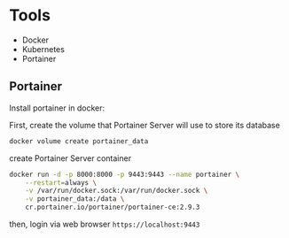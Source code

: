 # Tools

- Docker
- Kubernetes
- Portainer


## Portainer

Install portainer in docker:    

First, create the volume that Portainer Server will use to store its database

```sh
docker volume create portainer_data
```

create Portainer Server container

```sh
docker run -d -p 8000:8000 -p 9443:9443 --name portainer \
    --restart=always \
    -v /var/run/docker.sock:/var/run/docker.sock \
    -v portainer_data:/data \
    cr.portainer.io/portainer/portainer-ce:2.9.3
```

then, login via web browser `https://localhost:9443`